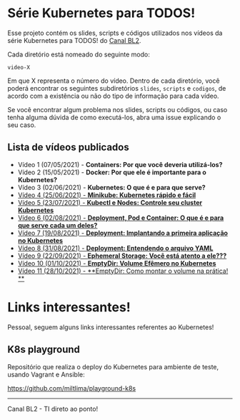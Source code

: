 # Série Kubernetes para TODOS!

Esse projeto contém os slides, scripts e códigos utilizados nos vídeos da série Kubernetes para TODOS! do [Canal BL2](https://www.youtube.com/channel/UCH88sk6G7zG3xE_0zCSJlAQ).

Cada diretório está nomeado do seguinte modo:

```
video-X
```

Em que X representa o número do vídeo. Dentro de cada diretório, você poderá encontrar os seguintes subdiretórios `slides`, `scripts` e `codigos`, de acordo com a existência ou não do tipo de informação para cada vídeo.

Se você encontrar algum problema nos slides, scripts ou códigos, ou caso tenha alguma dúvida de como executá-los, abra uma issue explicando o seu caso.

## Lista de vídeos publicados

* Vídeo 1 (07/05/2021) - **Containers: Por que você deveria utilizá-los?**
* Vídeo 2 (15/05/2021) - **Docker: Por que ele é importante para o Kubernetes?**
* Vídeo 3 (02/06/2021) - **Kubernetes: O que é e para que serve?**
* [Vídeo 4 (25/06/2021) - **Minikube: Kubernetes rápido e fácil**](video-4/README.md)
* [Vídeo 5 (23/07/2021) - **Kubectl e Nodes: Controle seu cluster Kubernetes**](video-5/README.md)
* [Vídeo 6 (02/08/2021) - **Deployment, Pod e Container: O que é e para que serve cada um deles?**](video-6/README.md)
* [Vídeo 7 (19/08/2021) - **Deployment: Implantando a primeira aplicação no Kubernetes**](video-7/README.md)
* [Vídeo 8 (31/08/2021) - **Deployment: Entendendo o arquivo YAML**](video-8/README.md)
* [Vídeo 9 (22/09/2021) - **Ephemeral Storage: Você está atento a ele???**](video-9/README.md)
* [Vídeo 10 (01/10/2021) - **EmptyDir: Volume Efêmero no Kubernetes**](video-10/README.md)
* [Vídeo 11 (28/10/2021) - **EmptyDir: Como montar o volume na prática! **](video-11/README.md)


# Links interessantes!

Pessoal, seguem alguns links interessantes referentes ao Kubernetes!

## K8s playground

Repositório que realiza o deploy do Kubernetes para ambiente de teste, usando Vagrant e Ansible:

https://github.com/miltlima/playground-k8s

---
Canal BL2  - TI direto ao ponto!